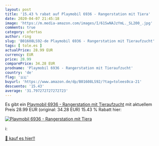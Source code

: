 ```yaml
---
layout: post
title: '15.43 % rabat auf Playmobil 6936 - Rangerstation mit Tiera'
date: 2020-04-07 21:45:18
image: 'https://m.media-amazon.com/images/I/61SwNAJzYmL._SL200_.jpg'
comments: true
category: ofertas
author: ring
slug: 'B01608LS92-de Playmobil 6936 - Rangerstation mit Tieraufzucht'
tags: [ tole.es ]
actualPrice: 28.99 EUR
currency: EUR
price: 28.99
comparePrice: 34.28 EUR
prodname: 'Playmobil 6936 - Rangerstation mit Tieraufzucht'
country: 'de'
flag: '🇩🇪'
buyurl: 'https://www.amazon.de/dp/B01608LS92/?tag=tolees0ca-21'
descuento: '15.43'
average: '31.797272727272723'
---
```


Es gibt ein [Playmobil 6936 - Rangerstation mit Tieraufzucht](https://www.amazon.de/dp/B01608LS92/?tag=tolees0ca-21) mit aktuellem Preis 28.99 EUR (original: 34.28 EUR) 15.43 % Rabatt hier:

[![Playmobil 6936 - Rangerstation mit Tiera](https://m.media-amazon.com/images/I/61SwNAJzYmL._SL200_.jpg)](https://www.amazon.de/dp/B01608LS92/?tag=tolees0ca-21)

ℹ️:


[🛒 kauf es hier!!](https://www.amazon.de/dp/B01608LS92/?tag=tolees0ca-21)
